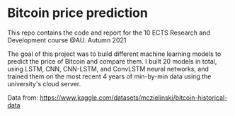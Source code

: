 # Bitcoin price prediction

This repo contains the code and report for the 10 ECTS Research and Development course @AU. Autumn 2021

The goal of this project was to build different machine learning models to predict the price of Bitcoin and compare them. I built 20 models in total, using LSTM, CNN, CNN-LSTM, and ConvLSTM neural networks, and trained them on the most recent 4 years of min-by-min data using the university's cloud server.

Data from: https://www.kaggle.com/datasets/mczielinski/bitcoin-historical-data
